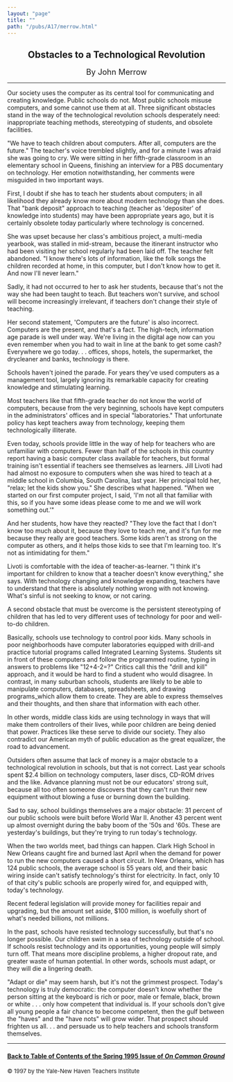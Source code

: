 ```yaml
---
layout: "page"
title: ""
path: "/pubs/A17/merrow.html"
---
```

<main>
<center><h2>
Obstacles to a Technological Revolution</h2>
<font size="+1">By John Merrow</font>
</center><hr/>
Our society uses the computer as its central tool for communicating and
creating knowledge. Public schools do not. Most public schools misuse
computers, and some cannot use them at all. Three significant obstacles
stand in the way of the technological revolution schools desperately need:
inappropriate teaching methods, stereotyping of students, and obsolete
facilities.
<p>
"We have to teach children about computers. After all, computers are the
future." The teacher's voice trembled slightly, and for a minute I was
afraid she was going to cry. We were sitting in her fifth-grade classroom
in an elementary school in Queens, finishing an interview for a PBS
documentary on technology. Her emotion notwithstanding, her comments were
misguided in two important ways.
</p><p>
First, I doubt if she has to teach her students about computers; in all
likelihood they already know more about modern technology than she does.
That "bank deposit" approach to teaching (teacher as 'depositer' of
knowledge into students) may have been appropriate years ago, but it is
certainly obsolete today   particularly where technology is concerned.
</p><p>
She was upset because her class's ambitious project, a multi-media
yearbook, was stalled in mid-stream, because the itinerant instructor who
had been visiting her school regularly had been laid off. The teacher felt
abandoned. "I know there's lots of information, like the folk songs the
children recorded at home, in this computer, but I don't know how to get
it. And now I'll never learn."
</p><p>
Sadly, it had not occurred to her to ask her students, because that's not
the way she had been taught to teach. But teachers won't survive, and
school will become increasingly irrelevant, if teachers don't change their
style of teaching.
</p><p>
Her second statement, 'Computers are the future' is also incorrect.
Computers are the present, and that's a fact. The high-tech, information
age parade is well under way. We're living in the digital age now   can
you even remember when you had to wait in line at the bank to get some
cash? Everywhere we go today. . . offices, shops, hotels, the supermarket,
the drycleaner and banks, technology is there.
</p><p>
Schools haven't joined the parade. For years they've used computers as a
management tool, largely ignoring its remarkable capacity for creating
knowledge and stimulating learning.
</p><p>
Most teachers   like that fifth-grade teacher   do not know the world of
computers, because from the very beginning, schools have kept computers in
the administrators' offices and in special "laboratories." That
unfortunate policy has kept teachers away from technology, keeping them
technologically illiterate.
</p><p>
Even today, schools provide little in the way of help for teachers who are
unfamiliar with computers. Fewer than half of the schools in this country
report having a basic computer class available for teachers, but formal
training isn't essential if teachers see themselves as learners. Jill
Livoti had had almost no exposure to computers when she was hired to teach
at a middle school in Columbia, South Carolina, last year. Her principal
told her, "relax; let the kids show you." She describes what happened.
"When we started on our first computer project, I said, 'I'm not all that
familiar with this, so if you have some ideas please come to me and we
will work something out.'"
</p><p>
And her students, how have they reacted? "They love the fact that I don't
know too much about it, because they love to teach me, and it's fun for me
because they really are good teachers. Some kids aren't as strong on the
computer as others, and it helps those kids to see that I'm learning too.
It's not as intimidating for them."
</p><p>
Livoti is comfortable with the idea of teacher-as-learner. "I think it's
important for children to know that a teacher doesn't know everything,"
she says. With technology changing and knowledge expanding, teachers have
to understand that there is absolutely nothing wrong with not knowing.
What's sinful is not seeking to know, or not caring.
</p><p>
A second obstacle that must be overcome is the persistent stereotyping of
children that has led to very different uses of technology for poor and
well-to-do children.
</p><p>
Basically, schools use technology to control poor kids. Many schools in
poor neighborhoods have computer laboratories equipped with drill-and
practice tutorial programs called Integrated Learning Systems. Students
sit in front of these computers and follow the programmed routine, typing
in answers to problems like "12+4-2=?" Critics call this the "drill and
kill" approach, and it would be hard to find a student who would disagree.
In contrast, in many suburban schools, students are likely to be able to
manipulate computers, databases, spreadsheets, and drawing programs_which
allow them to create. They are able to express themselves and their
thoughts, and then share that information with each other.
</p><p>
In other words, middle class kids are using technology in ways that will
make them controllers of their lives, while poor children are being denied
that power. Practices like these serve to divide our society. They also
contradict our American myth of public education as the great equalizer,
the road to advancement.
</p><p>
Outsiders often assume that lack of money is a major obstacle to a
technological revolution in schools, but that is not correct. Last year
schools spent $2.4 billion on technology   computers, laser discs, CD-ROM
drives and the like. Advance planning must not be our educators' strong
suit, because all too often someone discovers that they can't run their
new equipment without blowing a fuse or burning down the building.
</p><p>
Sad to say, school buildings themselves are a major obstacle: 31 percent
of our public schools were built before World War II. Another 43 percent
went up almost overnight during the baby boom of the '50s and '60s. These
are yesterday's buildings, but they're trying to run today's technology.
</p><p>
When the two worlds meet, bad things can happen. Clark High School in New
Orleans caught fire and burned last April when the demand for power to run
the new computers caused a short circuit. In New Orleans, which has 124
public schools, the average school is 55 years old, and their basic wiring
inside can't satisfy technology's thirst for electricity. In fact, only 10
of that city's public schools are properly wired for, and equipped with,
today's technology.
</p><p>
Recent federal legislation will provide money for facilities repair and
upgrading, but the amount set aside, $100 million, is woefully short of
what's needed   billions, not millions.
</p><p>
In the past, schools have resisted technology successfully, but that's no
longer possible. Our children swim in a sea of technology outside of
school. If schools resist technology and its opportunities, young people
will simply turn off. That means more discipline problems, a higher
dropout rate, and greater waste of human potential. In other words,
schools must adapt, or they will die a lingering death.
</p><p>
"Adapt or die" may seem harsh, but it's not the grimmest prospect. Today's
technology is truly democratic: the computer doesn't know whether the
person sitting at the keyboard is rich or poor, male or female, black,
brown or white . . . only how competent that individual is. If your
schools don't give all young people a fair chance to become competent,
then the gulf between the "haves" and the "have nots" will grow wider.
That prospect should frighten us all. . . and persuade us to help teachers
and schools transform themselves. 
</p><hr/>
<h4><a href=".\">Back to
Table of Contents of the Spring 1995 Issue of <i>On Common
Ground</i></a>
</h4>
<font size="-1">© 1997 by the Yale-New Haven Teachers Institute
</font></main>
